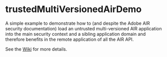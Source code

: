 trustedMultiVersionedAirDemo
============================

A simple example to demonstrate how to (and despite the Adobe AIR security documentation) load an untrusted multi-versioned AIR application into the main security context and a sibling application domain and therefore benefits in the remote application of all the AIR API.

See the [Wiki](https://github.com/doublefx/trustedMultiVersionedAirDemo/wiki) for more details.
